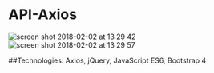 # API-Axios

![screen shot 2018-02-02 at 13 29 42](https://user-images.githubusercontent.com/26477417/35713765-3f2da48a-081d-11e8-9db8-7c20fccf2afd.png)
![screen shot 2018-02-02 at 13 29 57](https://user-images.githubusercontent.com/26477417/35713766-3f63d906-081d-11e8-9635-13c589413b7a.png)

##Technologies: Axios, jQuery, JavaScript ES6, Bootstrap 4
